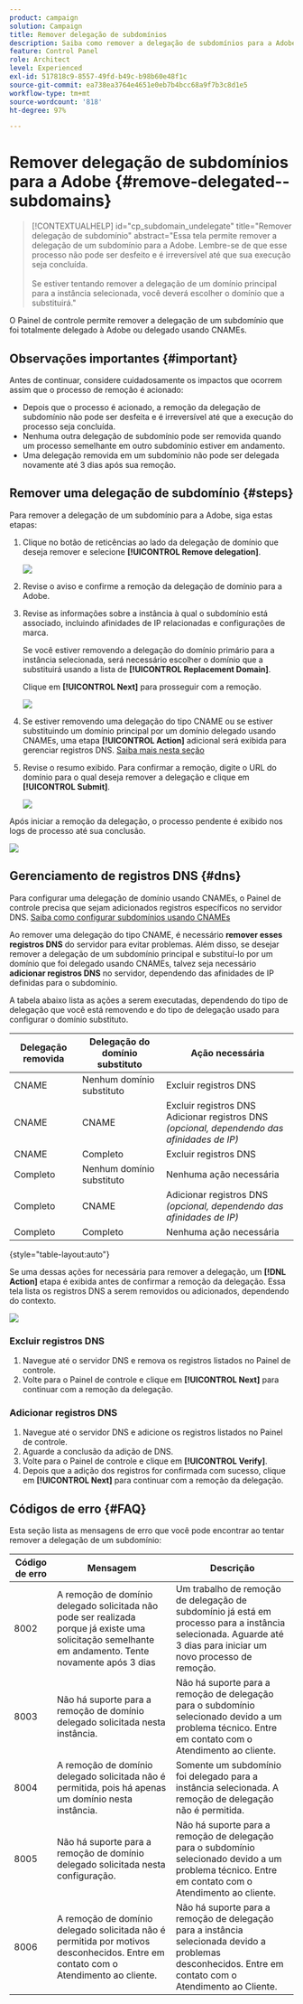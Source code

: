 ```yaml
---
product: campaign
solution: Campaign
title: Remover delegação de subdomínios
description: Saiba como remover a delegação de subdomínios para a Adobe.
feature: Control Panel
role: Architect
level: Experienced
exl-id: 517818c9-8557-49fd-b49c-b98b60e48f1c
source-git-commit: ea738ea3764e4651e0eb7b4bcc68a9f7b3c8d1e5
workflow-type: tm+mt
source-wordcount: '818'
ht-degree: 97%

---
```


# Remover delegação de subdomínios para a Adobe {#remove-delegated--subdomains}

>[!CONTEXTUALHELP]
>id="cp_subdomain_undelegate"
>title="Remover delegação de subdomínio"
>abstract="Essa tela permite remover a delegação de um subdomínio para a Adobe. Lembre-se de que esse processo não pode ser desfeito e é irreversível até que sua execução seja concluída.<br><br>Se estiver tentando remover a delegação de um domínio principal para a instância selecionada, você deverá escolher o domínio que a substituirá."

O Painel de controle permite remover a delegação de um subdomínio que foi totalmente delegado à Adobe ou delegado usando CNAMEs.

## Observações importantes {#important}

Antes de continuar, considere cuidadosamente os impactos que ocorrem assim que o processo de remoção é acionado:

* Depois que o processo é acionado, a remoção da delegação de subdomínio não pode ser desfeita e é irreversível até que a execução do processo seja concluída.
* Nenhuma outra delegação de subdomínio pode ser removida quando um processo semelhante em outro subdomínio estiver em andamento.
* Uma delegação removida em um subdomínio não pode ser delegada novamente até 3 dias após sua remoção.

## Remover uma delegação de subdomínio {#steps}

Para remover a delegação de um subdomínio para a Adobe, siga estas etapas:

1. Clique no botão de reticências ao lado da delegação de domínio que deseja remover e selecione **[!UICONTROL Remove delegation]**.

   ![](assets/undelegate-subdomain.png)

1. Revise o aviso e confirme a remoção da delegação de domínio para a Adobe.

1. Revise as informações sobre a instância à qual o subdomínio está associado, incluindo afinidades de IP relacionadas e configurações de marca.

   Se você estiver removendo a delegação do domínio primário para a instância selecionada, será necessário escolher o domínio que a substituirá usando a lista de **[!UICONTROL Replacement Domain]**.

   Clique em **[!UICONTROL Next]** para prosseguir com a remoção.

   ![](assets/undelegate-subdomain-details.png)

1. Se estiver removendo uma delegação do tipo CNAME ou se estiver substituindo um domínio principal por um domínio delegado usando CNAMEs, uma etapa **[!UICONTROL Action]** adicional será exibida para gerenciar registros DNS. [Saiba mais nesta seção](#dns)

1. Revise o resumo exibido. Para confirmar a remoção, digite o URL do domínio para o qual deseja remover a delegação e clique em **[!UICONTROL Submit]**.

   ![](assets/undelegate-submit.png)

Após iniciar a remoção da delegação, o processo pendente é exibido nos logs de processo até sua conclusão.

![](assets/undelegate-job.png)

## Gerenciamento de registros DNS {#dns}

Para configurar uma delegação de domínio usando CNAMEs, o Painel de controle precisa que sejam adicionados registros específicos no servidor DNS. [Saiba como configurar subdomínios usando CNAMEs](setting-up-new-subdomain.md#use-cnames)

Ao remover uma delegação do tipo CNAME, é necessário **remover esses registros DNS** do servidor para evitar problemas. Além disso, se desejar remover a delegação de um subdomínio principal e substituí-lo por um domínio que foi delegado usando CNAMEs, talvez seja necessário **adicionar registros DNS** no servidor, dependendo das afinidades de IP definidas para o subdomínio.

A tabela abaixo lista as ações a serem executadas, dependendo do tipo de delegação que você está removendo e do tipo de delegação usado para configurar o domínio substituto.

| Delegação removida | Delegação do domínio substituto | Ação necessária |
|  ---  |  ---  |  ---  |
| CNAME | Nenhum domínio substituto | Excluir registros DNS |
| CNAME | CNAME | Excluir registros DNS <br/>Adicionar registros DNS *(opcional, dependendo das afinidades de IP)* |
| CNAME | Completo | Excluir registros DNS |
| Completo | Nenhum domínio substituto | Nenhuma ação necessária |
| Completo | CNAME | Adicionar registros DNS *(opcional, dependendo das afinidades de IP)* |
| Completo | Completo | Nenhuma ação necessária |

{style="table-layout:auto"}

Se uma dessas ações for necessária para remover a delegação, um **[!DNL Action]** etapa é exibida antes de confirmar a remoção da delegação. Essa tela lista os registros DNS a serem removidos ou adicionados, dependendo do contexto.

![](assets/action-step.png)

### Excluir registros DNS

1. Navegue até o servidor DNS e remova os registros listados no Painel de controle.
1. Volte para o Painel de controle e clique em **[!UICONTROL Next]** para continuar com a remoção da delegação.

### Adicionar registros DNS

1. Navegue até o servidor DNS e adicione os registros listados no Painel de controle.
1. Aguarde a conclusão da adição de DNS.
1. Volte para o Painel de controle e clique em **[!UICONTROL Verify]**.
1. Depois que a adição dos registros for confirmada com sucesso, clique em **[!UICONTROL Next]** para continuar com a remoção da delegação.

## Códigos de erro {#FAQ}

Esta seção lista as mensagens de erro que você pode encontrar ao tentar remover a delegação de um subdomínio:

| Código de erro | Mensagem | Descrição |
|  ---  |  ---  |  ---  |
| 8002 | A remoção de domínio delegado solicitada não pode ser realizada porque já existe uma solicitação semelhante em andamento. Tente novamente após 3 dias | Um trabalho de remoção de delegação de subdomínio já está em processo para a instância selecionada. Aguarde até 3 dias para iniciar um novo processo de remoção. |
| 8003 | Não há suporte para a remoção de domínio delegado solicitada nesta instância. | Não há suporte para a remoção de delegação para o subdomínio selecionado devido a um problema técnico. Entre em contato com o Atendimento ao cliente. |
| 8004 | A remoção de domínio delegado solicitada não é permitida, pois há apenas um domínio nesta instância. | Somente um subdomínio foi delegado para a instância selecionada. A remoção de delegação não é permitida. |
| 8005 | Não há suporte para a remoção de domínio delegado solicitada nesta configuração. | Não há suporte para a remoção de delegação para o subdomínio selecionado devido a um problema técnico. Entre em contato com o Atendimento ao cliente. |
| 8006 | A remoção de domínio delegado solicitada não é permitida por motivos desconhecidos. Entre em contato com o Atendimento ao cliente. | Não há suporte para a remoção de delegação para a instância selecionada devido a problemas desconhecidos. Entre em contato com o Atendimento ao Cliente. |
